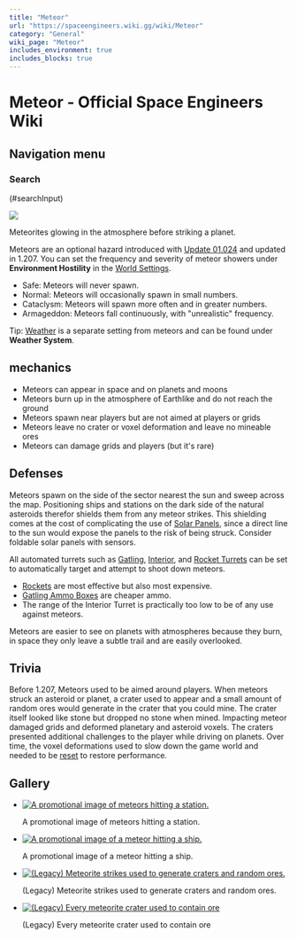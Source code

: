 ```yaml
---
title: "Meteor"
url: "https://spaceengineers.wiki.gg/wiki/Meteor"
category: "General"
wiki_page: "Meteor"
includes_environment: true
includes_blocks: true
---
```


# Meteor - Official Space Engineers Wiki

## Navigation menu

### Search

(#searchInput)

[![](https://spaceengineers.wiki.gg/images/thumb/Meteor_strikes_on_a_planet.jpg/320px-Meteor_strikes_on_a_planet.jpg?8c5942)](https://spaceengineers.wiki.gg/wiki/File:Meteor_strikes_on_a_planet.jpg)

Meteorites glowing in the atmosphere before striking a planet.

Meteors are an optional hazard introduced with [Update 01.024](https://spaceengineers.wiki.gg/wiki/Version/01.024 "Version/01.024") and updated in 1.207. You can set the frequency and severity of meteor showers under **Environment Hostility** in the [World Settings](https://spaceengineers.wiki.gg/wiki/World_Settings "World Settings").

*   Safe: Meteors will never spawn.
*   Normal: Meteors will occasionally spawn in small numbers.
*   Cataclysm: Meteors will spawn more often and in greater numbers.
*   Armageddon: Meteors fall continuously, with "unrealistic" frequency.

Tip: [Weather](https://spaceengineers.wiki.gg/wiki/Weather "Weather") is a separate setting from meteors and can be found under **Weather System**.

## mechanics

*   Meteors can appear in space and on planets and moons
*   Meteors burn up in the atmosphere of Earthlike and do not reach the ground
*   Meteors spawn near players but are not aimed at players or grids
*   Meteors leave no crater or voxel deformation and leave no mineable ores
*   Meteors can damage grids and players (but it's rare)

## Defenses

Meteors spawn on the side of the sector nearest the sun and sweep across the map. Positioning ships and stations on the dark side of the natural asteroids therefor shields them from any meteor strikes. This shielding comes at the cost of complicating the use of [Solar Panels](https://spaceengineers.wiki.gg/wiki/Solar_Panel "Solar Panel"), since a direct line to the sun would expose the panels to the risk of being struck. Consider foldable solar panels with sensors.

All automated turrets such as [Gatling](https://spaceengineers.wiki.gg/wiki/Gatling_Turret "Gatling Turret"), [Interior](https://spaceengineers.wiki.gg/wiki/Interior_Turret "Interior Turret"), and [Rocket Turrets](https://spaceengineers.wiki.gg/wiki/Rocket_Turret "Rocket Turret") can be set to automatically target and attempt to shoot down meteors.

*   [Rockets](https://spaceengineers.wiki.gg/wiki/Rocket "Rocket") are most effective but also most expensive.
*   [Gatling Ammo Boxes](https://spaceengineers.wiki.gg/wiki/Gatling_Ammo_Box "Gatling Ammo Box") are cheaper ammo.
*   The range of the Interior Turret is practically too low to be of any use against meteors.

Meteors are easier to see on planets with atmospheres because they burn, in space they only leave a subtle trail and are easily overlooked.

## Trivia

Before 1.207, Meteors used to be aimed around players. When meteors struck an asteroid or planet, a crater used to appear and a small amount of random ores would generate in the crater that you could mine. The crater itself looked like stone but dropped no stone when mined. Impacting meteor damaged grids and deformed planetary and asteroid voxels. The craters presented additional challenges to the player while driving on planets. Over time, the voxel deformations used to slow down the game world and needed to be [reset](https://spaceengineers.wiki.gg/wiki/Admin_Screen "Admin Screen") to restore performance.

## Gallery

*   [![A promotional image of meteors hitting a station.](https://spaceengineers.wiki.gg/images/thumb/Meteor_station_promo.png/120px-Meteor_station_promo.png?c5d97a)](https://spaceengineers.wiki.gg/wiki/File:Meteor_station_promo.png "A promotional image of meteors hitting a station.")
    
    A promotional image of meteors hitting a station.
    
*   [![A promotional image of a meteor hitting a ship.](https://spaceengineers.wiki.gg/images/thumb/Meteor_ship_promo.png/120px-Meteor_ship_promo.png?5b0889)](https://spaceengineers.wiki.gg/wiki/File:Meteor_ship_promo.png "A promotional image of a meteor hitting a ship.")
    
    A promotional image of a meteor hitting a ship.
    
*   [![(Legacy) Meteorite strikes used to generate craters and random ores.](https://spaceengineers.wiki.gg/images/thumb/2014-08-05_00005.jpg/120px-2014-08-05_00005.jpg?b41e92)](https://spaceengineers.wiki.gg/wiki/File:2014-08-05_00005.jpg "(Legacy) Meteorite strikes used to generate craters and random ores.")
    
    (Legacy) Meteorite strikes used to generate craters and random ores.
    
*   [![(Legacy) Every meteorite crater used to contain ore](https://spaceengineers.wiki.gg/images/thumb/2014-08-05_00006.jpg/120px-2014-08-05_00006.jpg?e0c5fb)](https://spaceengineers.wiki.gg/wiki/File:2014-08-05_00006.jpg "(Legacy) Every meteorite crater used to contain ore")
    
    (Legacy) Every meteorite crater used to contain ore